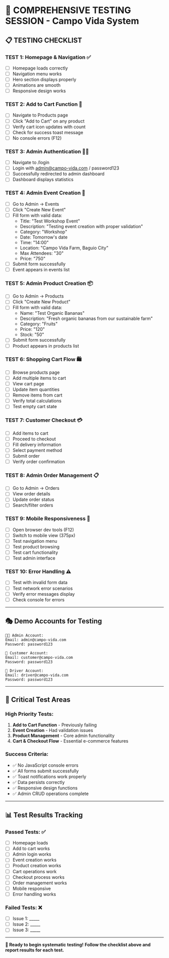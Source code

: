 # 🧪 COMPREHENSIVE TESTING SESSION - Campo Vida System

## 📋 **TESTING CHECKLIST**

### **TEST 1: Homepage & Navigation** ✅
- [ ] Homepage loads correctly
- [ ] Navigation menu works
- [ ] Hero section displays properly
- [ ] Animations are smooth
- [ ] Responsive design works

### **TEST 2: Add to Cart Function** 🛒
- [ ] Navigate to Products page
- [ ] Click "Add to Cart" on any product
- [ ] Verify cart icon updates with count
- [ ] Check for success toast message
- [ ] No console errors (F12)

### **TEST 3: Admin Authentication** 👨‍💼
- [ ] Navigate to /login
- [ ] Login with admin@campo-vida.com / password123
- [ ] Successfully redirected to admin dashboard
- [ ] Dashboard displays statistics

### **TEST 4: Admin Event Creation** 📅
- [ ] Go to Admin → Events
- [ ] Click "Create New Event"
- [ ] Fill form with valid data:
  - Title: "Test Workshop Event"
  - Description: "Testing event creation with proper validation"
  - Category: "Workshop"
  - Date: Tomorrow's date
  - Time: "14:00"
  - Location: "Campo Vida Farm, Baguio City"
  - Max Attendees: "30"
  - Price: "750"
- [ ] Submit form successfully
- [ ] Event appears in events list

### **TEST 5: Admin Product Creation** 📦
- [ ] Go to Admin → Products
- [ ] Click "Create New Product"
- [ ] Fill form with valid data:
  - Name: "Test Organic Bananas"
  - Description: "Fresh organic bananas from our sustainable farm"
  - Category: "Fruits"
  - Price: "120"
  - Stock: "50"
- [ ] Submit form successfully
- [ ] Product appears in products list

### **TEST 6: Shopping Cart Flow** 🛍️
- [ ] Browse products page
- [ ] Add multiple items to cart
- [ ] View cart page
- [ ] Update item quantities
- [ ] Remove items from cart
- [ ] Verify total calculations
- [ ] Test empty cart state

### **TEST 7: Customer Checkout** 💳
- [ ] Add items to cart
- [ ] Proceed to checkout
- [ ] Fill delivery information
- [ ] Select payment method
- [ ] Submit order
- [ ] Verify order confirmation

### **TEST 8: Admin Order Management** 📋
- [ ] Go to Admin → Orders
- [ ] View order details
- [ ] Update order status
- [ ] Search/filter orders

### **TEST 9: Mobile Responsiveness** 📱
- [ ] Open browser dev tools (F12)
- [ ] Switch to mobile view (375px)
- [ ] Test navigation menu
- [ ] Test product browsing
- [ ] Test cart functionality
- [ ] Test admin interface

### **TEST 10: Error Handling** ⚠️
- [ ] Test with invalid form data
- [ ] Test network error scenarios
- [ ] Verify error messages display
- [ ] Check console for errors

---

## 🎭 **Demo Accounts for Testing**

```
👨‍💼 Admin Account:
Email: admin@campo-vida.com
Password: password123

🛒 Customer Account:
Email: customer@campo-vida.com
Password: password123

🚚 Driver Account:
Email: driver@campo-vida.com
Password: password123
```

---

## 🎯 **Critical Test Areas**

### **High Priority Tests:**
1. **Add to Cart Function** - Previously failing
2. **Event Creation** - Had validation issues
3. **Product Management** - Core admin functionality
4. **Cart & Checkout Flow** - Essential e-commerce features

### **Success Criteria:**
- ✅ No JavaScript console errors
- ✅ All forms submit successfully
- ✅ Toast notifications work properly
- ✅ Data persists correctly
- ✅ Responsive design functions
- ✅ Admin CRUD operations complete

---

## 📊 **Test Results Tracking**

### **Passed Tests:** ✅
- [ ] Homepage loads
- [ ] Add to cart works
- [ ] Admin login works
- [ ] Event creation works
- [ ] Product creation works
- [ ] Cart operations work
- [ ] Checkout process works
- [ ] Order management works
- [ ] Mobile responsive
- [ ] Error handling works

### **Failed Tests:** ❌
- [ ] Issue 1: _____
- [ ] Issue 2: _____
- [ ] Issue 3: _____

---

**🚀 Ready to begin systematic testing!**
**Follow the checklist above and report results for each test.**
